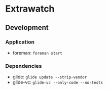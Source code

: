 # Extrawatch

## Development

### Application

* foreman: `foreman start`

### Dependencies

* glide: `glide update --strip-vendor`
* glide-vc: `glide-vc --only-code --no-tests`
